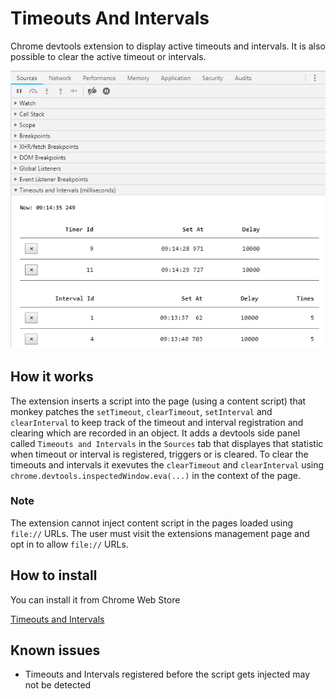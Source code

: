 # Timeouts And Intervals

Chrome devtools extension to display active timeouts and intervals. It is also possible to clear the active timeout or intervals.

![Screenshot](screenshot.png)

## How it works

The extension inserts a script into the page (using a content script) that monkey patches the ```setTimeout```,
```clearTimeout```, ```setInterval``` and ```clearInterval``` to keep track of the timeout and interval
registration and clearing which are recorded in an object. It adds a devtools side panel called
```Timeouts and Intervals``` in the ```Sources``` tab that displayes that statistic when timeout or interval is
registered, triggers or is cleared. To clear the timeouts and intervals it exevutes the ```clearTimeout``` and
```clearInterval``` using ```chrome.devtools.inspectedWindow.eva(...)``` in the context of the page.

### Note

The extension cannot inject content script in the pages loaded using ```file://``` URLs.
The user must visit the extensions management page and opt in to allow ```file://``` URLs.

## How to install

You can install it from Chrome Web Store

[Timeouts and Intervals](https://chrome.google.com/webstore/detail/timeouts-and-intervals/oagmfffelnnohpbidjknmhfangoahcan)

## Known issues

- Timeouts and Intervals registered before the script gets injected may not be detected
